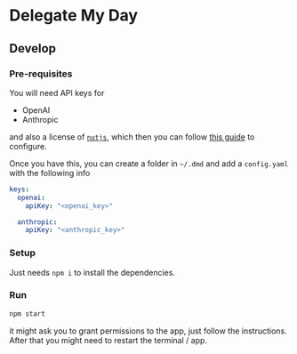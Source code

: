 # Delegate My Day

## Develop

### Pre-requisites

You will need API keys for

- OpenAI
- Anthropic

and also a license of [`nutjs`](https://nutjs.dev/), which then you can follow [this guide]() to configure.

Once you have this, you can create a folder in `~/.dmd` and add a `config.yaml` with the following info

```yaml
keys:
  openai:
    apiKey: "<openai_key>"

  anthropic:
    apiKey: "<anthropic_key>"
```

### Setup

Just needs `npm i` to install the dependencies.

### Run

```bash
npm start
```

it might ask you to grant permissions to the app, just follow the instructions. After that you
might need to restart the terminal / app.
